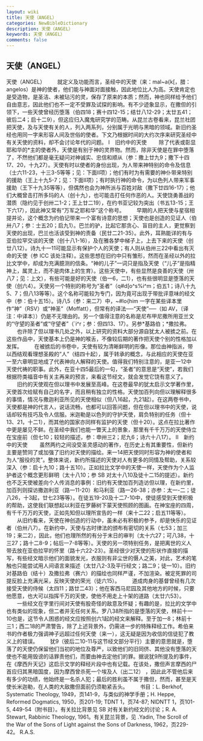 ```yaml
---
layout: wiki
title: 天使（ANGEL）
categories: NewBibleDictionary
description: 天使（ANGEL）
keywords: 天使（ANGEL）
comments: false
---
```


## 天使（ANGEL）



天使（ANGEL）
　　就定义及功能而言，圣经中的天使（来：mal~a{k[，腊：angelos）是神的使者，他们能与神面对面接触，因此地位比人为高。天使肯定也是受造物，是圣洁、未被玷污的灵，保存了原来的本质；然而，神也同样给予他们自由意志，因此他们也不一定不受罪及试探的影响。有不少迹象显示，在撒但的引领下，一些天使曾经历堕落（伯四18；赛十四12-15；结廿八12-29；太廿五41；彼后二4；启十二9），但这应归入魔鬼研究学的范畴。从昆兰古卷看来，昆兰社团把天使，及与天使有关的人，列入两系列，分别属于光明与黑暗的领域。新旧约圣经也用同一字来形容人间及世俗的使者。下文乃根据时间的大约次序来研究圣经中有关天使的资料，却不会讨论年代的问题。
Ⅰ　旧约中的天使
　　除了代表或彰显耶和华的*主的使者外，天使是有别于神的灵界物。然而，除非天使是在罪中堕落了，不然他们都是毫无疑问对神诚实、忠信和顺从（参：撒上廿九9；撒下十四17、20，十九27）。天使有时以使者的身份出现，为人带来神特别的命令及信息（士六11-23，十三3-5等等；见：下面Ⅱ项）；他们有时为有需要的神仆带来特别的援助（王上十九5-7；见：下面Ⅱ项）；有时执行神的命令，为以色列人带来军事援助（王下十九35等等），但偶然也会为神所派与百姓对敌（撒下廿四16-17）；他们大概曾击打所多玛的人（创十九），也可能击打任何作恶的人。天使饶勇善战的潜质（隐约见于创卅二1-2；王上廿二19），在约书亚记较为突出（书五13-15；王下六17），因此神又常有“万军之耶和华”这个称号。
　　早期的人把天使与星宿相提并论，这个概念为约伯记带来一个富有诗意的思想；天使也是创造的见证人（伯卅八7；参：士五20；启九1）。巴兰的驴，比起它那贪心、盲目的主人，更觉察到天使的出现，巴兰也活该受到神的责备（民廿二21-35）。此外，耳熟能详的有与亚伯拉罕交谈的天使（创十八1-16），及在雅各梦中梯子上，上去下来的天使（创廿八12）。诗九十一11可能显示有保护个人的天使；有人则从伯卅三22中看出有灭命的天使（参 ICC
该处注释）。这些思想在旧约中只有雏形，然而在圣经以外的拉比文学中，却成为充满臆测的信条。“神的儿子”一词只是指及天使（“儿子”是指精神上，属灵上，而不是肉体上的生育）。这些天使中，有些显然是良善的天使（卅八7；见：上文），有些可能是好的天使（伯一6，二1），也有些很明显是堕落的天使（创六4）。天使另一个特别的称号为“圣者”（q#d[o^s%i^m；伯五1；诗八十九5、7；但八13等等）。这个名称可能较为专门，因为竟可出现于带批评意味的经文中（参：伯十五15）。诗八5（参：来二7）中，~#lo{him 一字在某些译本里作“神”（RSV）或“神圣”（Moffatt），但常有的译法──“天使”──（如 AV，〔译注：中译本〕）仍是不无理由的。另一个值得注意的名称是尼布甲尼撒所用亚兰文的“守望的圣者”或“守望者”（`i^r；参：但四13、17）。另参*基路伯；*撒拉弗。
　　也许除了但以理书几处之外，以上研究的资料大部分源自犹太人被掳之前。在这些作品中，天使基本上仍是神的喉舌，不像较后期的著作把天使个别的性格加以发挥。
　　在被掳后的书卷中，天使有较为清晰鲜明的形像。那位由神指派，带以西结观看理想圣殿的“人”（结四十起），属于转承的概念，与此相应的天使在亚一至六章明显地成了代表神向人解释的天使。值得我们特别注意的，是亚一12中天使代祷的职事。此外，在亚十四5最后的一句，“圣者”的意思是“天使”，若我们根据符类福音中有关主再来的预言，来看这节经文，就会发觉它饶有意义了。
　　旧约的天使观在但以理书中发展至高峰。在这卷最早的犹太启示文学著作里，天使首次给赋有自己的名字，而且稍有独立的性格。天使加百列向但以理解释很多的事情，情况与撒迦利亚所见的天使相似（但八16起，九21起）。在这两卷书中，天使都是神的代言人，说话流畅，也都可以回答问题，但在但以理书中的天使，说话却较有技巧及令人信服。米迦勒是以色列的守护天使，肩负特别的任务（但十13、21，十二1），而其他的国家亦同样有监护的天使（但十20）。这点在拉比著作中更是屡见不鲜。在圣经中我们也能一瞥天上的景象，那里有千千万万的天使侍立在宝座前（但七10；较轻的描述，参：申卅三2；尼九6；诗六十八17）。
Ⅱ　新约中的天使
　　虽然两约之间没受圣灵感动的著作，在历史上有其重要性，但新约主要是赞同了或加强了旧约对天使的描绘。来一14把天使同时形容为神的使者和为人“服役的灵”。整体来说，新约所描述的天使对人有更多的同情及帮助，关系较深入（参：启十九10；路十五10）。正如拉比文学中的天使一样，天使作为个人监护者这个概念更形鲜明（太十八10；参 SB 对太十八10及徒十二15的提述）。新约也不乏天使被差向个人传消息的事例：旧约有天使加百列造访但以理，在新约里，加百列则探访撒迦利亚（路一11-20）和马利亚（路一26-38；亦参：太一-二；徒八26，十3起，廿七23等等）。在徒五19-20及十二7-10中，使徒感受到天使积极的帮助，这使我们联想起以利亚在罗藤树下蒙天使照顾的图画。在神宝座的四周，有千千万万的天使，正如先知但以理所宣告的一样（来十二22；启五11等等）。
　　从旧约看来，天使在神创造的行动中，虽未必有积极的参予，却是快乐的见证者（伯卅八7）。在新约中，天使与古时律法的颁布有密切的关系（七53；加三19；来二2），因此，他们也理所然的有分于末日的审判（太十六27；可八38，十三27；路十二8-9；帖后一7-8等等）。天使的另一项特别任务，是把离世的义人带去放在亚伯拉罕的怀里（路十六22-23）。圣经很少对天使的形状作直接的描写，有些经文暗示他们的面貌发光，衣服则有非尘世的慑人之美，对此，艺术的笔触也只能尝试用人间语言来描述（太廿八2-3及平行经文；路二9；徒一10）。旧约对基路伯（结十）及撒拉弗（赛六）的描绘也同样严谨，不加渲染。被定死罪的司提反脸上充满光采，反映天使的荣光（徒六15）。
　　道成肉身的基督曾经有几次接受天使的侍候（太四11；路廿二43）；他在客西马尼园及其他地方的时候，只要他愿意，也大可以指挥千万的天使，使他不用走上十架的道路（太廿六53）。
　　一些经文在字里行间对天使有股奇怪的敌意及怀疑；有趣的是，拉比的文学中也有类似的现象，但二者并无任何关系。罗八38所指的是堕落的天使，林前十一10也是，这节令人困惑的经文应按照创六1起的经文来解释。至于加一8；林前十三1；西二18的严肃警告，除了上述背景外，仍需进一步的特殊释经工作。希伯来书的作者极力强调神子远超过任何天使（来一），这无疑是因为收信的信徒犯了教义上的错误。
　　犹9（彼后二10-11与这节经文部分平行）主要的意思就是，堕落了的天使仍保留他们当初的地位及尊严，以致他们的旧同侪、其他没有堕落的天使也不能用毁谤的话罪责他们，而要由神去定他们的罪。据说犹9所提及的事件，在《摩西升天记》这启示文学的释经片段中也有记载。在该处，撒但声言摩西的尸首应归其黑暗国度，因为摩西曾杀死一个埃及人（出二12） ，因此此不管他后来有多少的功绩，他始终是一名杀人犯；最后的胜利虽不属于撒但，然而，甚至是天使长米迦勒，在人类的大敌撒但面前仍须勒紧舌头。
　　书目：L. Berkhof, Systematic Theology, 1949，页141-9，与类似的神学手册；H. Heppe, Reformed Dogmatics, 1950，页201-19; TDNT 1，页74-87; NIDNTT 1，页101-5, 449-54（附书目）。有关拉比背景见 SB
对有关新约经文的讨论；R. A. Stewart, Rabbinic Theology, 1961。有关昆兰背景，见 .Yadin, The Scroll of the War of the Sons of Light
against the Sons of Darkness, 1962，页229-42。
R.A.S.



